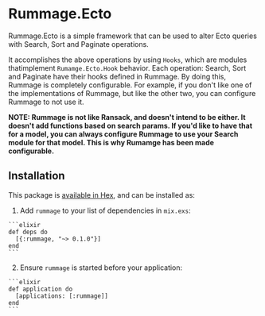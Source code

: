 # Rummage.Ecto

Rummage.Ecto is a simple framework that can be used to alter Ecto queries with Search, Sort and Paginate operations.

It accomplishes the above operations by using `Hooks`, which are modules thatimplement `Rumamge.Ecto.Hook` behavior.
Each operation: Search, Sort and Paginate have their hooks defined in Rummage. By doing this, Rummage is completely
configurable. For example, if you don't like one of the implementations of Rummage, but like the other two,
 you can configure Rummage to not use it.


**NOTE: Rummage is not like Ransack, and doesn't intend to be either. It doesn't add functions based on search params.
If you'd like to have that for a model, you can always configure Rummage to use your Search module for that model. This
is why Rumamge has been made configurable.**

## Installation

This package is [available in Hex](https://hexdocs.pm/rummage_ecto/api-reference.html), and can be installed as:

  1. Add `rummage` to your list of dependencies in `mix.exs`:

    ```elixir
    def deps do
      [{:rummage, "~> 0.1.0"}]
    end
    ```

  2. Ensure `rummage` is started before your application:

    ```elixir
    def application do
      [applications: [:rummage]]
    end
    ```

